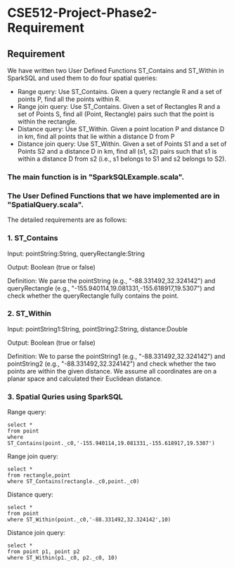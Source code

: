 
# CSE512-Project-Phase2-Requirement

## Requirement

We have written two User Defined Functions ST\_Contains and ST\_Within in SparkSQL and used them to do four spatial queries:

* Range query: Use ST_Contains. Given a query rectangle R and a set of points P, find all the points within R.
* Range join query: Use ST_Contains. Given a set of Rectangles R and a set of Points S, find all (Point, Rectangle) pairs such that the point is within the rectangle.
* Distance query: Use ST_Within. Given a point location P and distance D in km, find all points that lie within a distance D from P
* Distance join query: Use ST_Within. Given a set of Points S1 and a set of Points S2 and a distance D in km, find all (s1, s2) pairs such that s1 is within a distance D from s2 (i.e., s1 belongs to S1 and s2 belongs to S2).


### The main function is in "SparkSQLExample.scala".
### The User Defined Functions that we have implemented are in "SpatialQuery.scala". 

The detailed requirements are as follows:

### 1. ST_Contains

Input: pointString:String, queryRectangle:String

Output: Boolean (true or false)

Definition: We parse the pointString (e.g., "-88.331492,32.324142") and queryRectangle (e.g., "-155.940114,19.081331,-155.618917,19.5307") and check whether the queryRectangle fully contains the point.

### 2. ST_Within

Input: pointString1:String, pointString2:String, distance:Double

Output: Boolean (true or false)

Definition: We to parse the pointString1 (e.g., "-88.331492,32.324142") and pointString2 (e.g., "-88.331492,32.324142") and check whether the two points are within the given distance. We assume all coordinates are on a planar space and calculated their Euclidean distance.

### 3. Spatial Quries using SparkSQL

Range query:
```
select * 
from point 
where ST_Contains(point._c0,'-155.940114,19.081331,-155.618917,19.5307')
```

Range join query:
```
select * 
from rectangle,point 
where ST_Contains(rectangle._c0,point._c0)
```

Distance query:
```
select * 
from point 
where ST_Within(point._c0,'-88.331492,32.324142',10)
```

Distance join query:
```
select * 
from point p1, point p2 
where ST_Within(p1._c0, p2._c0, 10)
```
